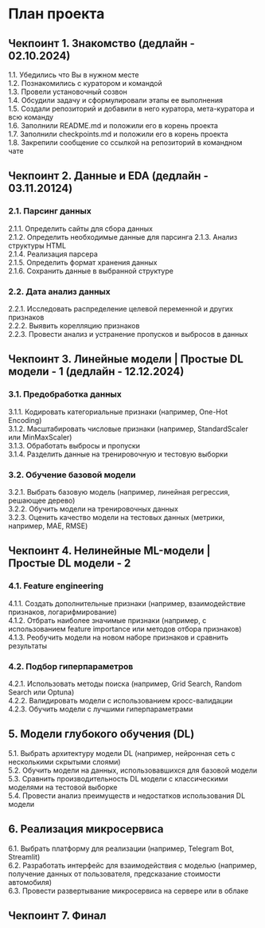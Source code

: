 # План проекта
## Чекпоинт 1. Знакомство (дедлайн - 02.10.2024)
1.1. Убедились что Вы в нужном месте  
1.2. Познакомились с куратором и командой  
1.3. Провели установочный созвон  
1.4. Обсудили задачу и сформулировали этапы ее выполнения  
1.5. Создали репозиторий и добавили в него куратора, мета-куратора и всю команду  
1.6. Заполнили README.md и положили его в корень проекта  
1.7. Заполнили checkpoints.md и положили его в корень проекта  
1.8. Закрепили сообщение со ссылкой на репозиторий в командном чате  
## Чекпоинт 2. Данные и EDA (дедлайн - 03.11.20124)
### 2.1. Парсинг данных
2.1.1. Определить сайты для сбора данных  
2.1.2. Определить необходимые данные для парсинга
2.1.3. Анализ структуры HTML  
2.1.4. Реализация парсера  
2.1.5. Определить формат хранения данных  
2.1.6. Сохранить данные в выбранной структуре
### 2.2. Дата анализ данных
2.2.1. Исследовать распределение целевой переменной и других признаков  
2.2.2. Выявить корелляцию признаков  
2.2.3. Провести анализ и устранение пропусков и выбросов в данных  
## Чекпоинт 3. Линейные модели | Простые DL модели - 1 (дедлайн - 12.12.2024)
### 3.1. Предобработка данных
3.1.1. Кодировать категориальные признаки (например, One-Hot Encoding)  
3.1.2. Масштабировать числовые признаки (например, StandardScaler или MinMaxScaler)  
3.1.3. Обработать выбросы и пропуски  
3.1.4. Разделить данные на тренировочную и тестовую выборки  
### 3.2. Обучение базовой модели
3.2.1. Выбрать базовую модель (например, линейная регрессия, решающее дерево)  
3.2.2. Обучить модели на тренировочных данных  
3.2.3. Оценить качество модели на тестовых данных (метрики, например, MAE, RMSE)
## Чекпоинт 4. Нелинейные ML-модели | Простые DL модели - 2
### 4.1. Feature engineering
4.1.1. Создать дополнительные признаки (например, взаимодействие признаков, логарифмирование)  
4.1.2. Отбрать наиболее значимые признаки (например, с использованием feature importance или методов отбора признаков)  
4.1.3. Реобучить модели на новом наборе признаков и сравнить результаты  
### 4.2. Подбор гиперпараметров
4.2.1. Использовать методы поиска (например, Grid Search, Random Search или Optuna)  
4.2.2. Валидировать модели с использованием кросс-валидации  
4.2.3. Обучить модели с лучшими гиперпараметрами  
## 5. Модели глубокого обучения (DL)
5.1. Выбрать архитектуру модели DL (например, нейронная сеть с несколькими скрытыми слоями)  
5.2. Обучить модели на данных, использовавшихся для базовой модели  
5.3. Сравнить производительность DL модели с классическими моделями на тестовой выборке  
5.4. Провести анализ преимуществ и недостатков использования DL модели  
## 6. Реализация микросервиса
6.1. Выбрать платформу для реализации (например, Telegram Bot, Streamlit)  
6.2. Разработать интерфейс для взаимодействия с моделью (например, получение данных от пользователя, предсказание стоимости автомобиля)  
6.3. Провести развертывание микросервиса на сервере или в облаке  
## Чекпоинт 7. Финал
